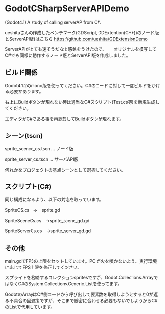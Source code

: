 # GodotCSharpServerAPIDemo
(Godot4.1) A study of calling serverAP from C#.


ueshitaさんの作成したベンチマーク(GDScript, GDExtention(C++))のノード版とServerAPI版)はこちら
https://github.com/ueshita/GDExtensionDemo


ServerAPIがとても速そうだなと感銘をうけたので、
　
オリジナルを模写して C#でも同様に動作するノード版とServerAPI版を作成しました。

## ビルド関係
Godot4.1.2のmono版を使ってください。C#のコードに対して一度ビルドをかける必要があります。

右上にBuildボタンが現れない時は適当なC#スクリプト(Test.cs等)を新規生成してください。

エディタがC#である事を再認知してBuildボタンが現れます。

## シーン(tscn)
sprite_scence_cs.tscn ... ノード版

sprite_server_cs.tscn ... サーバAPI版

何れかをプロジェクトの基点シーンとして選択してください。

## スクリプト(C#)
同じ構成になるよう、以下の対応を取っています。

SpriteCS.cs　→　sprite.gd

SpriteSceneCs.cs　→sprite_scene_gd.gd

SpriteServerCs.cs　→sprite_server_gd.gd


## その他
main.gdでFPSの上限をセットしています。PC が火を噴かないよう、実行環境に応じてFPS上限を修正してください。

スプライトを格納するコレクションspritesですが、Godot.Collections.ArrayではなくC#のSystem.Collections.Generic.Listを使ってます。

GodotのArrayはC#側コードから呼び出して要素数を取得しようとすると0が返る不具合の回避策ですが、そこまで厳密に合わせる必要もないでしようからC#のListで代用しています。




